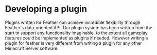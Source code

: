 # Developing a plugin
Plugins written for Feather can achieve incredible flexibility through Feather's data-oriented API. Our plugin system has been written from the start to support any functionality imaginable, to the extent all gameplay features could be implemented as plugins if needed. However writing a plugin for feather is very different from writing a plugin for any other Minecraft Server software.
